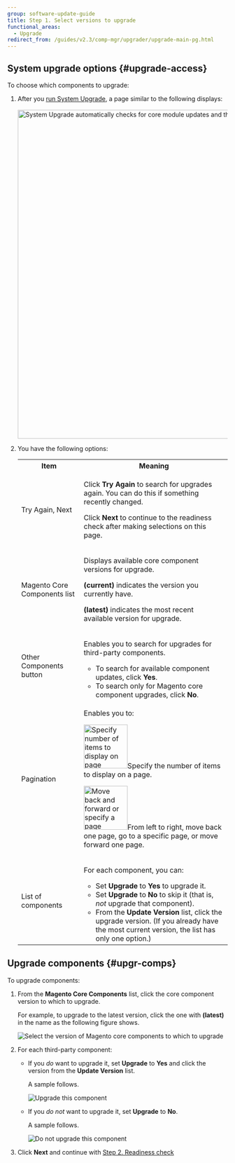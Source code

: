 ```yaml
---
group: software-update-guide
title: Step 1. Select versions to upgrade
functional_areas:
  - Upgrade
redirect_from: /guides/v2.3/comp-mgr/upgrader/upgrade-main-pg.html
---
```


## System upgrade options {#upgrade-access}

To choose which components to upgrade:

1. After you [run System Upgrade]({{page.baseurl}}/system-update-upgrade/product/start.html), a page similar to the following displays:<br><br>
   <img src="{{site.baseurl}}/static/images/upgr_step1-mock.png" width="750px" alt="System Upgrade automatically checks for core module updates and third-party modules if you wish">
2. You have the following options:

   <table>
   <tbody>
   <tr>
   	<th>Item</th>
   	<th>Meaning</th>
   </tr>
   <tr>
   	<td><p>Try Again, Next</p></td>
   	<td><p>Click <strong>Try Again</strong> to search for upgrades again. You can do this if something recently changed.</p>
   		<p>Click <strong>Next</strong> to continue to the readiness check after making selections on this page.</p></td>
   </tr>
   <tr>
   	<td><p>Magento Core Components list</p></td>
   	<td><p>Displays available core component versions for upgrade.</p>
   		<p><strong>(current)</strong> indicates the version you currently have.</p>
   		<p><strong>(latest)</strong> indicates the most recent available version for upgrade.</p></td>
   </tr>
   <tr>
   	<td><p>Other Components button</p></td>
   	<td><p>Enables you to search for upgrades for third-party components.</p>
   		<ul><li>To search for available component updates, click <strong>Yes</strong>.</li>
   		<li>To search only for Magento core component upgrades, click <strong>No</strong>.</li></ul></td>
   </tr>
   <tr>
   	<td><p>Pagination</p></td>
   	<td><p>Enables you to:</p>
   		<p><img src="{{site.baseurl}}/static/images/cman_page_number.png" width="100px" alt="Specify number of items to display on page" />Specify the number of items to display on a page.</p>
   		<p><img src="{{site.baseurl}}/static/images/cman_page_move.png" width="100px" alt="Move back and forward or specify a page number" />From left to right, move back one page, go to a specific page, or move forward one page.</p></td>
   </tr>
   <tr>
   	<td><p>List of components</p></td>
   	<td><p>For each component, you can:</p>
   		<ul><li>Set <strong>Upgrade</strong> to <strong>Yes</strong> to upgrade it.</li>
   			<li>Set <strong>Upgrade</strong> to <strong>No</strong> to skip it (that is, <em>not</em> upgrade that component).</li>
   			<li>From the <strong>Update Version</strong> list, click the upgrade version. (If you already have the most current version, the list has only one option.)</li></ul>
   			</td>
   </tr>

   </tbody>
   </table>

## Upgrade components {#upgr-comps}

To upgrade components:

1. From the **Magento Core Components** list, click the core component version to which to upgrade.

   For example, to upgrade to the latest version, click the one with **(latest)** in the name as the following figure shows.

   ![Select the version of Magento core components to which to upgrade]({{site.baseurl}}/static/images/upgr_step1_core-ver.png)

2. For each third-party component:

   * If you _do_ want to upgrade it, set **Upgrade** to **Yes** and click the version from the **Update Version** list.

     A sample follows.

     ![Upgrade this component]({{site.baseurl}}/static/images/upgr_comp_yes.png)

   * If you _do not_ want to upgrade it, set **Upgrade** to **No**.

     A sample follows.

     ![Do not upgrade this component]({{site.baseurl}}/static/images/upgr_comp_no.png)

3. Click **Next** and continue with [Step 2. Readiness check]({{page.baseurl}}/system-update-upgrade/product/readiness-check.html)

